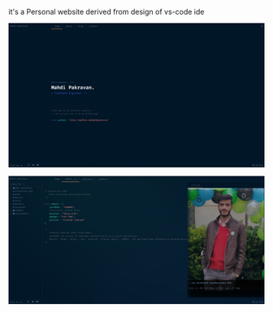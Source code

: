 it's a Personal website derived from design of vs-code ide

![img.png](img.png)

![img.png](img_1.png)